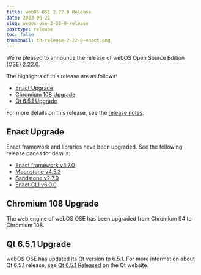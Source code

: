 ```yaml
---
title: webOS OSE 2.22.0 Release
date: 2023-06-21
slug: webos-ose-2-22-0-release
posttype: release
toc: false
thumbnail: th-release-2-22-0-enact.png
---
```


We're pleased to announce the release of webOS Open Source Edition (OSE) 2.22.0.

The highlights of this release are as follows:

- [Enact Upgrade](#enact-upgrade)
- [Chromium 108 Upgrade](#chromium-108-upgrade)
- [Qt 6.5.1 Upgrade](#qt-651-upgrade)

For more details on this release, see the [release notes](/about/release-notes/webos-ose-2-22-0-release-notes). 

## Enact Upgrade

Enact framework and libraries have been upgraded. See the following release pages for details:

- [Enact framework v4.7.0](https://github.com/enactjs/enact/releases/tag/4.7.0)
- [Moonstone v4.5.3](https://github.com/enactjs/moonstone/releases/tag/4.5.3)
- [Sandstone v2.7.0](https://github.com/enactjs/sandstone/releases/tag/2.7.0)
- [Enact CLI v6.0.0](https://github.com/enactjs/cli/releases/tag/6.0.0)

## Chromium 108 Upgrade

The web engine of webOS OSE has been upgraded from Chromium 94 to Chromium 108.

## Qt 6.5.1 Upgrade

webOS OSE has updated its Qt version to 6.5.1. For more information about Qt 6.5.1 release, see [Qt 6.5.1 Released](https://www.qt.io/blog/qt-6.5.1-released) on the Qt website.
